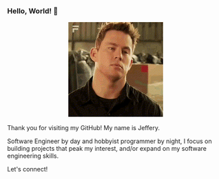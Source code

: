 ### Hello, World! 👋

<p align="center">
  <img src="assets/name-jeff.GIF" alt="name-jeff" />
</p>

Thank you for visiting my GitHub! My name is Jeffery. 

Software Engineer by day and hobbyist programmer by night, I focus on building projects that peak my interest, and/or expand
on my software engineering skills. 

Let's connect!
